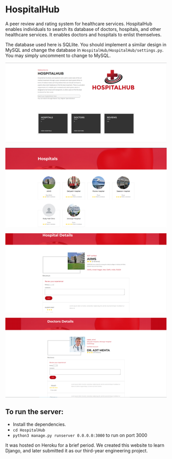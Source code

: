 # HospitalHub

A peer review and rating system for healthcare services. HospitalHub enables individuals to search its database of doctors, hospitals, and other healthcare services. It enables doctors and hospitals to enlist themselves. 

The database used here is SQLlite. You should implement a similar design in MySQL and change the database in `HospitalHub/HospitalHub/settings.py`. You may simply uncomment to change to MySQL. 

![Home](HomeScreen.png)

![HospitalList](HospitalList.png)

![HospitalReview](HospitalReview.png)

![DoctorReview](DoctorReview.png)

## To run the server:
- Install the dependencies.
- `cd HospitalHub`
- `python3 manage.py runserver 0.0.0.0:3000` to run on port 3000

It was hosted on Heroku for a brief period. We created this website to learn Django, and later submitted it as our third-year engineering project.